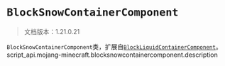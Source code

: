 # `BlockSnowContainerComponent`

> 文档版本：1.21.0.21

`BlockSnowContainerComponent`类，扩展自[`BlockLiquidContainerComponent`](./blockliquidcontainercomponent.md)。script_api.mojang-minecraft.blocksnowcontainercomponent.description
